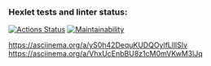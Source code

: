 ### Hexlet tests and linter status:
[![Actions Status](https://github.com/PolinaPichugina/frontend-project-44/actions/workflows/hexlet-check.yml/badge.svg)](https://github.com/PolinaPichugina/frontend-project-44/actions)
[![Maintainability](https://api.codeclimate.com/v1/badges/f18ce5cb38c2275776ca/maintainability)](https://codeclimate.com/github/PolinaPichugina/frontend-project-44/maintainability)

https://asciinema.org/a/yS0h42DequKUDQOylfLlllSlv
https://asciinema.org/a/VhxUcEnbBU8z1cM0mVKwM3lJq